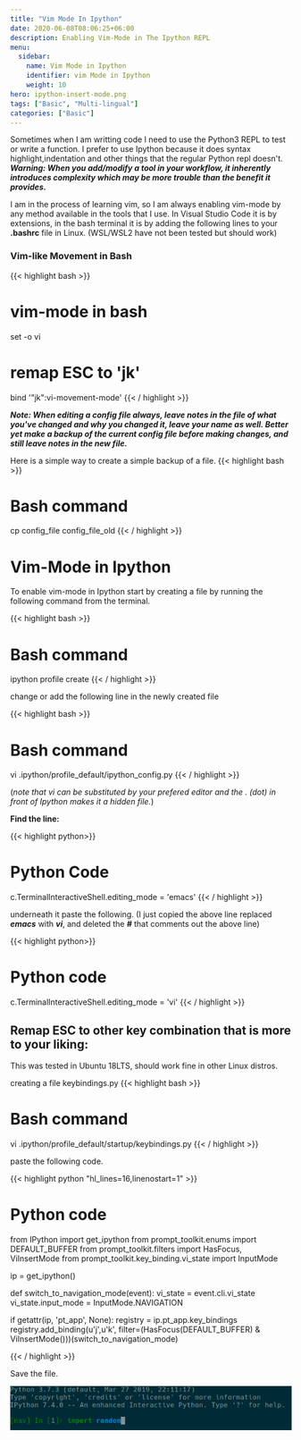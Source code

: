 ```yaml
---
title: "Vim Mode In Ipython"
date: 2020-06-08T08:06:25+06:00
description: Enabling Vim-Mode in The Ipython REPL
menu:
  sidebar:
    name: Vim Mode in Ipython
    identifier: vim Mode in Ipython
    weight: 10
hero: ipython-insert-mode.png
tags: ["Basic", "Multi-lingual"]
categories: ["Basic"]
---
```


Sometimes when I am writting code I need to use the Python3 REPL to test or
write a function.  I prefer to use Ipython because it does syntax highlight,indentation and other things that the regular Python repl doesn't. ***Warning: When you add/modify a tool in your workflow, it inherently introduces complexity which may be more trouble than the benefit it provides.*** 

I am in the process of learning vim, so I am always
enabling vim-mode by any method available in the tools that I use.  In Visual Studio Code it is by extensions, in the bash terminal it is by adding the following lines to your **.bashrc** file in Linux. (WSL/WSL2 have not been tested but should work)

### Vim-like Movement in Bash
{{< highlight bash >}}
# vim-mode in bash
set -o vi
# remap ESC to 'jk'
bind '"jk":vi-movement-mode'
{{< / highlight >}}

***Note:  When editing a config file always, leave notes in the file of what you've
changed and why you changed it, leave your name as well.  Better yet make a
backup of the current config file before making changes, and still leave notes
in the new file.***

Here is a simple way to create a simple backup of a file.
{{< highlight bash >}}
 # Bash command
cp config_file config_file_old
{{< / highlight >}}

# Vim-Mode in Ipython

To enable vim-mode in Ipython start by creating a file by running the following command from the terminal.

{{< highlight bash >}}
 # Bash command
ipython profile create
{{< / highlight >}}

change or add the following line in the newly created file 

{{< highlight bash >}}
 # Bash command
vi .ipython/profile_default/ipython_config.py
{{< / highlight >}}

(*note that vi can be substituted by your prefered editor and the . (dot) in
front of Ipython makes it a hidden file.*)

**Find the line:**

{{< highlight python>}}
# Python Code
c.TerminalInteractiveShell.editing_mode = 'emacs'
{{< / highlight >}}

 underneath it paste the following. (I just copied the above line replaced
 ***emacs*** with ***vi***, and deleted the ***#*** that comments out the above line)

{{< highlight python>}}
# Python code
c.TerminalInteractiveShell.editing_mode = 'vi'
{{< / highlight >}}
 

## Remap ESC to other key combination that is more to your liking:
This was tested in Ubuntu 18LTS, should work fine in other Linux distros.

creating a file keybindings.py 
{{< highlight bash >}}
 # Bash command
vi .ipython/profile_default/startup/keybindings.py
{{< / highlight >}}


paste the following code.

{{< highlight python "hl_lines=16,linenostart=1" >}}
# Python code

from IPython import get_ipython
from prompt_toolkit.enums import DEFAULT_BUFFER
from prompt_toolkit.filters import HasFocus, ViInsertMode
from prompt_toolkit.key_binding.vi_state import InputMode

ip = get_ipython()

def switch_to_navigation_mode(event):
   vi_state = event.cli.vi_state
   vi_state.input_mode = InputMode.NAVIGATION

if getattr(ip, 'pt_app', None):
   registry = ip.pt_app.key_bindings
   registry.add_binding(u'j',u'k',
                        filter=(HasFocus(DEFAULT_BUFFER)
                                 & ViInsertMode()))(switch_to_navigation_mode)

{{< / highlight >}}

Save the file.

![Ipython in navigation mode](/img/ipython-navigation-mode.png "Ipython With Vim-Mode Enabled")